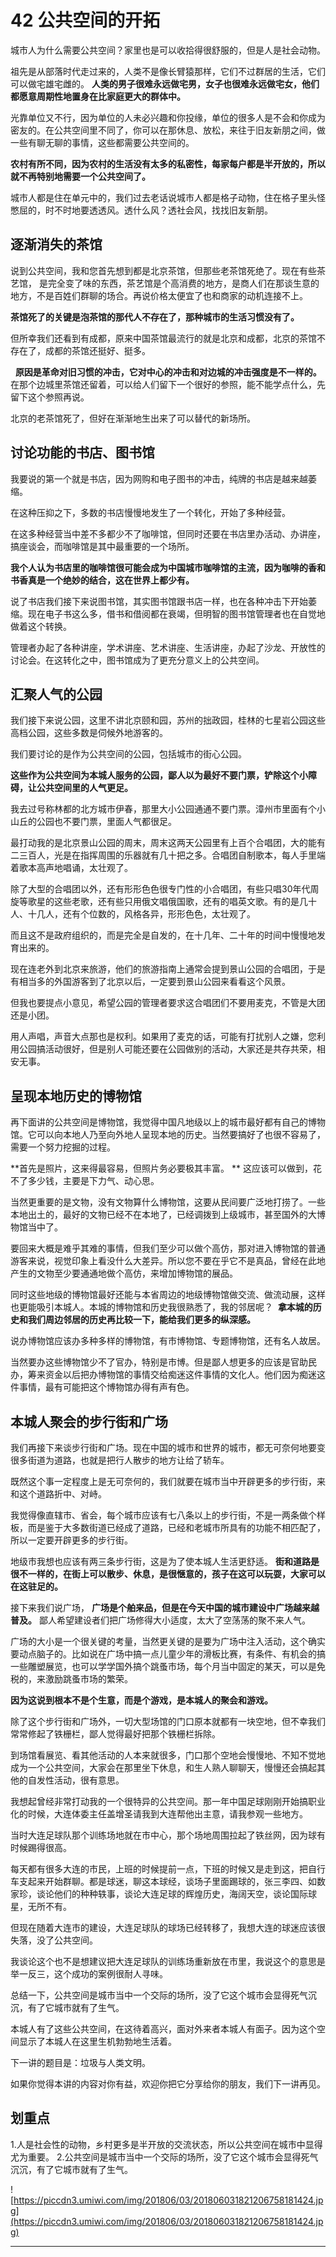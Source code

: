 # 42 公共空间的开拓

城市人为什么需要公共空间？家里也是可以收拾得很舒服的，但是人是社会动物。

祖先是从部落时代走过来的，人类不是像长臂猿那样，它们不过群居的生活，它们可以做宅雄宅雌的。 **人类的男子很难永远做宅男，女子也很难永远做宅女，他们都愿意周期性地置身在比家庭更大的群体中。**

光靠单位又不行，因为单位的人未必兴趣和你投缘，单位的很多人是不会和你成为密友的。在公共空间里不同了，你可以在那休息、放松，来往于旧友新朋之间，做一些有聊无聊的事情，这些都需要公共空间的。

 **农村有所不同，因为农村的生活没有太多的私密性，每家每户都是半开放的，所以就不再特别地需要一个公共空间了。**

城市人都是住在单元中的，我们过去老话说城市人都是格子动物，住在格子里头怪憋屈的，时不时地要透透风。透什么风？透社会风，找找旧友新朋。

## 逐渐消失的茶馆

说到公共空间，我和您首先想到都是北京茶馆，但那些老茶馆死绝了。现在有些茶艺馆， 是完全变了味的东西，茶艺馆是个高消费的地方，是商人们在那谈生意的地方，不是百姓们群聊的场合。再说价格太便宜了也和商家的动机连接不上。 

 **茶馆死了的关键是泡茶馆的那代人不存在了，那种城市的生活习惯没有了。**

但所幸我们还看到有成都，原来中国茶馆最流行的就是北京和成都，北京的茶馆不存在了，成都的茶馆还挺好、挺多。

  **原因是革命对旧习惯的冲击，它对中心的冲击和对边城的冲击强度是不一样的。** 在那个边城里茶馆还留着，可以给人们留下一个很好的参照，能不能学点什么，先留下这个参照再说。

北京的老茶馆死了，但好在渐渐地生出来了可以替代的新场所。

## 讨论功能的书店、图书馆

我要说的第一个就是书店，因为网购和电子图书的冲击，纯牌的书店是越来越萎缩。

在这种压抑之下，多数的书店慢慢地发生了一个转化，开始了多种经营。

在这多种经营当中差不多都少不了咖啡馆，但同时还要在书店里办活动、办讲座，搞座谈会，而咖啡馆是其中最重要的一个场所。

 **我个人认为书店里的咖啡馆很可能会成为中国城市咖啡馆的主流，因为咖啡的香和书香真是一个绝妙的结合，这在世界上都少有。**

说了书店我们接下来说图书馆，其实图书馆跟书店一样，也在各种冲击下开始萎缩。现在电子书这么多，借书和借阅都在衰竭，但明智的图书馆管理者也在自觉地做着这个转换。

管理者办起了各种讲座，学术讲座、艺术讲座、生活讲座，办起了沙龙、开放性的讨论会。在这转化之中，图书馆成为了更充分意义上的公共空间。

## 汇聚人气的公园

我们接下来说公园，这里不讲北京颐和园，苏州的拙政园，桂林的七星岩公园这些高档公园，这些多数是伺候外地游客的。

我们要讨论的是作为公共空间的公园，包括城市的街心公园。

 **这些作为公共空间为本城人服务的公园，鄙人以为最好不要门票，铲除这个小障碍，让公共空间里的人气更足。**

我去过号称林都的北方城市伊春，那里大小公园通通不要门票。漳州市里面有个小山丘的公园也不要门票，里面人气都很足。

最打动我的是北京景山公园的周末，周末这两天公园里有上百个合唱团，大的能有二三百人，光是在指挥周围的乐器就有几十把之多。合唱团自制歌本，每人手里端着歌本高声地唱诵，太壮观了。

除了大型的合唱团以外，还有形形色色很专门性的小合唱团，有些只唱30年代周旋等歌星的这些老歌，还有些只用俄文唱俄国歌，还有的唱英文歌。有的是几十人、十几人，还有个位数的，风格各异，形形色色，太壮观了。

而且这不是政府组织的，而是完全是自发的，在十几年、二十年的时间中慢慢地发育出来的。

现在连老外到北京来旅游，他们的旅游指南上通常会提到景山公园的合唱团，于是有相当多的外国游客到了北京以后，一定要到景山公园来看看这个风景。

但我也要提点小意见，希望公园的管理者要求这合唱团们不要用麦克，不管是大团还是小团。

用人声唱，声音大点那也是权利。如果用了麦克的话，可能有打扰别人之嫌，您利用公园搞活动很好，但是别人可能还要在公园做别的活动，大家还是共存共荣，相安无事。

## 呈现本地历史的博物馆

再下面讲的公共空间是博物馆，我觉得中国凡地级以上的城市最好都有自己的博物馆。它可以向本地人乃至向外地人呈现本地的历史。当然要搞好了也很不容易了，需要一个努力挖掘的过程。

 **首先是照片，这来得最容易，但照片务必要极其丰富。 ** 这应该可以做到，花不了多少钱，主要是下力气、动心思。

当然更重要的是文物，没有文物算什么博物馆，这要从民间要广泛地打捞了。一些本地出土的，最好的文物已经不在本地了，已经调拨到上级城市，甚至国外的大博物馆当中了。

要回来大概是难乎其难的事情，但我们至少可以做个高仿，那对进入博物馆的普通游客来说，视觉印象上看没什么大差异。所以您不要在乎它不是真品，曾经在此地产生的文物至少要通通地做个高仿，来增加博物馆的展品。

同时这些地级的博物馆最好还能与本省周边的地级博物馆做交流、做流动展，这样也更能吸引本城人。本城的博物馆和历史我很熟悉了，我的邻居呢？  **拿本城的历史和我们周边邻居的历史再比较一下，能给我们更多的纵深感。**

说办博物馆应该办多种多样的博物馆，有市博物馆、专题博物馆，还有名人故居。

当然要办这些博物馆少不了官办，特别是市博。但是鄙人想更多的应该是官助民办，筹来资金以后把办博物馆的事情交给痴迷这件事情的文化人。他们因为痴迷这件事情，最有可能把这个博物馆办得有声有色。

## 本城人聚会的步行街和广场

我们再接下来谈步行街和广场。现在中国的城市和世界的城市，都无可奈何地要变很多街道为道路，也就是把行人散步的地方让给了轿车。

既然这个事一定程度上是无可奈何的，我们就要在城市当中开辟更多的步行街，来和这个道路折中、对峙。

我觉得像直辖市、省会，每个城市应该有七八条以上的步行街，不是一两条做个样板，而是鉴于大多数街道已经成了道路，已经和老城市所具有的功能不相匹配了，所以一定要开辟更多的步行街。

地级市我想也应该有两三条步行街，这是为了使本城人生活更舒适。 **街和道路是很不一样的，在街上可以散步、休息，是很惬意的，孩子在这可以玩耍，大家可以在这驻足的。**

接下来我们说广场， **广场是个舶来品，但是在今天中国的城市建设中广场越来越普及。** 鄙人希望建设者们把广场修得大小适度，太大了空荡荡的聚不来人气。

广场的大小是一个很关键的考量，当然更关键的是要为广场中注入活动，这个确实要动点脑子的。比如说在广场中搞一点儿童少年的滑板比赛，有条件、有机会的搞一些雕塑展览，也可以学学国外搞个跳蚤市场，每个月当中固定的某天，可以是免税的，来激励跳蚤市场的繁荣。

 **因为这说到根本不是个生意，而是个游戏，是本城人的聚会和游戏。**

除了这个步行街和广场外，一切大型场馆的门口原本就都有一块空地，但不幸我们常常修起了铁栅栏，鄙人觉得最好把那个铁栅栏拆除。

到场馆看展览、看其他活动的人本来就很多，门口那个空地会慢慢地、不知不觉地成为一个公共空间，大家会在那里坐下休息，和生人熟人聊聊天，慢慢还会搞起其他的自发性活动，很有意思。

我想起曾经非常打动我的一个很特异的公共空间。那一年中国足球刚刚开始搞职业化的时候，大连体委主任盖增圣请我到大连帮他出主意，请我参观一些地方。

当时大连足球队那个训练场地就在市中心，那个场地周围拉起了铁丝网，因为球有时候踢得很高。

每天都有很多大连的市民，上班的时候提前一点，下班的时候又是走到这，把自行车支起来开始群聊。都是球迷，聊这本球经，谈场子里面踢球的，张三李四、如数家珍，谈论他们的种种轶事，谈论大连足球的辉煌历史，海阔天空，谈论国际球星，无所不有。

但现在随着大连市的建设，大连足球队的球场已经转移了，我想大连的球迷应该很失落，没了公共空间。

我谈论这个也不是想建议把大连足球队的训练场重新放在市里，我说这个的意思是举一反三，这个成功的案例很耐人寻味。

总结一下，公共空间是城市当中一个交际的场所，没了它这个城市会显得死气沉沉，有了它城市就有了生气。

本城人有了这些公共空间，在这待着高兴，面对外来者本城人有面子。因为这个空间显示了本城人在这里生机勃勃地生活着。

下一讲的题目是：垃圾与人类文明。

如果你觉得本讲的内容对你有益，欢迎你把它分享给你的朋友，我们下一讲再见。

## 划重点

1.人是社会性的动物，乡村更多是半开放的交流状态，所以公共空间在城市中显得尤为重要。
2.公共空间是城市当中一个交际的场所，没了它这个城市会显得死气沉沉，有了它城市就有了生气。

![https://piccdn3.umiwi.com/img/201806/03/201806031821206758181424.jpg](https://piccdn3.umiwi.com/img/201806/03/201806031821206758181424.jpg)

---
